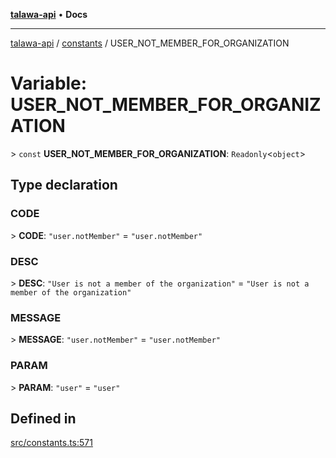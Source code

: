 [**talawa-api**](../../README.md) • **Docs**

***

[talawa-api](../../modules.md) / [constants](../README.md) / USER\_NOT\_MEMBER\_FOR\_ORGANIZATION

# Variable: USER\_NOT\_MEMBER\_FOR\_ORGANIZATION

\> `const` **USER\_NOT\_MEMBER\_FOR\_ORGANIZATION**: `Readonly`\<`object`\>

## Type declaration

### CODE

\> **CODE**: `"user.notMember"` = `"user.notMember"`

### DESC

\> **DESC**: `"User is not a member of the organization"` = `"User is not a member of the organization"`

### MESSAGE

\> **MESSAGE**: `"user.notMember"` = `"user.notMember"`

### PARAM

\> **PARAM**: `"user"` = `"user"`

## Defined in

[src/constants.ts:571](https://github.com/PalisadoesFoundation/talawa-api/blob/a87b45a1c490c996c3a8a52e117ecbaa4742ef49/src/constants.ts#L571)

